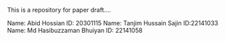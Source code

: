 This is a repository for paper draft....


Name: Abid Hossian ID: 20301115
Name: Tanjim Hussain Sajin ID:22141033
Name: Md Hasibuzzaman Bhuiyan ID: 22141058
